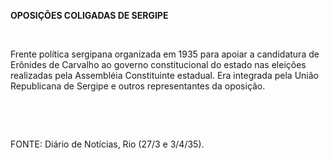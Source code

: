 **OPOSIÇÕES COLIGADAS DE SERGIPE**

 

Frente política sergipana organizada em 1935 para apoiar a candidatura
de Erônides de Carvalho ao governo constitucional do estado nas eleições
realizadas pela Assembléia Constituinte estadual. Era integrada pela
União Republicana de Sergipe e outros representantes da oposição.

 

 

FONTE: Diário de Notícias, Rio (27/3 e 3/4/35).

 
